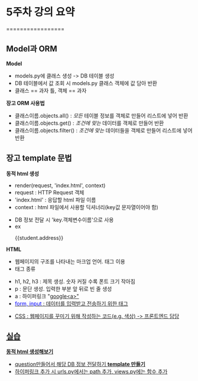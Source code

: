 # 5주차 강의 요약
=================


## Model과 ORM
 **Model**
- models.py에 클래스 생성 -> DB 테이블 생성
- DB 테이블에서 값 조회 시 models.py 클래스 객체에 값 담아 반환
- 클래스 == 과자 틀, 객체 == 과자

**장고 ORM 사용법**
- 클래스이름.objects.all() : _모든_ 테이블 정보를 객체로 만들어 리스트에 넣어 반환
- 클래스이름.objects.get() : _조건에 맞는_ 데이터를 객체로 만들어 반환
- 클래스이름.objects.filter() : _조건에 맞는_ 데이터들을 객체로 만들어 리스트에 넣어 반환


## 장고 template 문법
 **동적 html 생성** 
 - render(request, 'index.html', context)
 - request :  HTTP Request 객체
 - 'index.html' : 응답할 html 파일 이름
 - context : html 파일에서 사용할 딕셔너리(key값 문자열이어야 함) 
  + DB 정보 전달 시 'key.객체변수이름'으로 사용
  + ex <p>{{student.address}}</p>

 **HTML**
 - 웹페이지의 구조를 나타내는 마크업 언어. 태그 이용
 - 태그 종류
  + h1, h2, h3 : 제목 생성. 숫자 커질 수록 폰트 크기 작아짐
  + p : 문단 생성. 입력한 부분 앞 뒤로 빈 줄 생성
  + a : 하이퍼링크 "<a href='www.google.com'>google<a\>"
  + <span style="color:blue"> form, input </span> : 데이터를 입력받고 전송하기 위한 태그

 - CSS : 웹페이지를 꾸미기 위해 작성하는 코드(e.g. 색상) -> 프론트엔드 담당


## 실습
 **동적 html 생성해보기**
 - question만들어서 해당 DB 정보 전달하기
 **template 만들기**
 - 하이퍼링크 추가 시 urls.py에서는 path 추가, views.py에는 함수 추가


